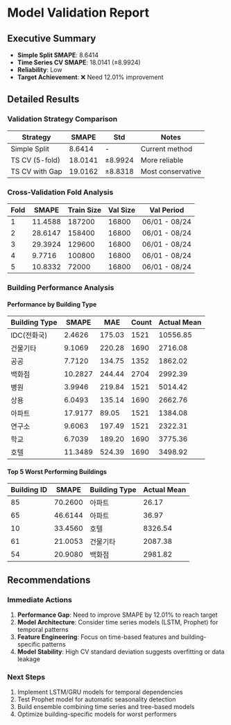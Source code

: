 # Model Validation Report

## Executive Summary

- **Simple Split SMAPE**: 8.6414
- **Time Series CV SMAPE**: 18.0141 (±8.9924)
- **Reliability**: Low
- **Target Achievement**: ❌ Need 12.01% improvement

## Detailed Results

### Validation Strategy Comparison

| Strategy | SMAPE | Std | Notes |
|----------|-------|-----|-------|
| Simple Split | 8.6414 | - | Current method |
| TS CV (5-fold) | 18.0141 | ±8.9924 | More reliable |
| TS CV with Gap | 19.0162 | ±8.8318 | Most conservative |

### Cross-Validation Fold Analysis

| Fold | SMAPE | Train Size | Val Size | Val Period |
|------|-------|------------|----------|-----------|
| 1 | 11.4588 | 187200 | 16800 | 06/01 - 08/24 |
| 2 | 28.6147 | 158400 | 16800 | 06/01 - 08/24 |
| 3 | 29.3924 | 129600 | 16800 | 06/01 - 08/24 |
| 4 | 9.7716 | 100800 | 16800 | 06/01 - 08/24 |
| 5 | 10.8332 | 72000 | 16800 | 06/01 - 08/24 |

### Building Performance Analysis

#### Performance by Building Type

| Building Type | SMAPE | MAE | Count | Actual Mean |
|---------------|-------|-----|-------|-------------|
| IDC(전화국) | 2.4626 | 175.03 | 1521 | 10556.85 |
| 건물기타 | 9.1069 | 220.28 | 1690 | 2716.08 |
| 공공 | 7.7120 | 134.75 | 1352 | 1862.02 |
| 백화점 | 10.2827 | 244.44 | 2704 | 2992.39 |
| 병원 | 3.9946 | 219.84 | 1521 | 5014.42 |
| 상용 | 6.0493 | 135.14 | 1690 | 2662.76 |
| 아파트 | 17.9177 | 89.05 | 1521 | 1384.08 |
| 연구소 | 9.6063 | 197.49 | 1521 | 2322.31 |
| 학교 | 6.7039 | 189.20 | 1690 | 3775.36 |
| 호텔 | 11.3489 | 524.39 | 1690 | 3498.92 |

#### Top 5 Worst Performing Buildings

| Building ID | SMAPE | Building Type | Actual Mean |
|-------------|-------|---------------|-------------|
| 85 | 70.2600 | 아파트 | 26.17 |
| 65 | 46.6144 | 아파트 | 36.97 |
| 10 | 33.4560 | 호텔 | 8326.54 |
| 61 | 21.0053 | 건물기타 | 2087.38 |
| 54 | 20.9080 | 백화점 | 2981.82 |

## Recommendations

### Immediate Actions

1. **Performance Gap**: Need to improve SMAPE by 12.01% to reach target
2. **Model Architecture**: Consider time series models (LSTM, Prophet) for temporal patterns
3. **Feature Engineering**: Focus on time-based features and building-specific patterns
4. **Model Stability**: High CV standard deviation suggests overfitting or data leakage

### Next Steps

1. Implement LSTM/GRU models for temporal dependencies
2. Test Prophet model for automatic seasonality detection
3. Build ensemble combining time series and tree-based models
4. Optimize building-specific models for worst performers
